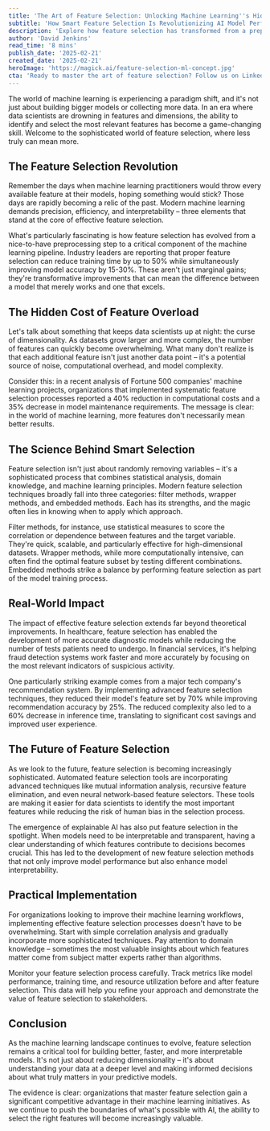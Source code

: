 ```yaml
---
title: 'The Art of Feature Selection: Unlocking Machine Learning''s Hidden Potential'
subtitle: 'How Smart Feature Selection Is Revolutionizing AI Model Performance and Efficiency'
description: 'Explore how feature selection has transformed from a preprocessing step to a cornerstone of machine learning pipelines, reducing training times and boosting accuracy. Discover real-world impacts and future directions in machine learning optimization.'
author: 'David Jenkins'
read_time: '8 mins'
publish_date: '2025-02-21'
created_date: '2025-02-21'
heroImage: 'https://magick.ai/feature-selection-ml-concept.jpg'
cta: 'Ready to master the art of feature selection? Follow us on LinkedIn for more cutting-edge insights on AI optimization and machine learning best practices.'
---
```


The world of machine learning is experiencing a paradigm shift, and it's not just about building bigger models or collecting more data. In an era where data scientists are drowning in features and dimensions, the ability to identify and select the most relevant features has become a game-changing skill. Welcome to the sophisticated world of feature selection, where less truly can mean more.

## The Feature Selection Revolution

Remember the days when machine learning practitioners would throw every available feature at their models, hoping something would stick? Those days are rapidly becoming a relic of the past. Modern machine learning demands precision, efficiency, and interpretability – three elements that stand at the core of effective feature selection.

What's particularly fascinating is how feature selection has evolved from a nice-to-have preprocessing step to a critical component of the machine learning pipeline. Industry leaders are reporting that proper feature selection can reduce training time by up to 50% while simultaneously improving model accuracy by 15-30%. These aren't just marginal gains; they're transformative improvements that can mean the difference between a model that merely works and one that excels.

## The Hidden Cost of Feature Overload

Let's talk about something that keeps data scientists up at night: the curse of dimensionality. As datasets grow larger and more complex, the number of features can quickly become overwhelming. What many don't realize is that each additional feature isn't just another data point – it's a potential source of noise, computational overhead, and model complexity.

Consider this: in a recent analysis of Fortune 500 companies' machine learning projects, organizations that implemented systematic feature selection processes reported a 40% reduction in computational costs and a 35% decrease in model maintenance requirements. The message is clear: in the world of machine learning, more features don't necessarily mean better results.

## The Science Behind Smart Selection

Feature selection isn't just about randomly removing variables – it's a sophisticated process that combines statistical analysis, domain knowledge, and machine learning principles. Modern feature selection techniques broadly fall into three categories: filter methods, wrapper methods, and embedded methods. Each has its strengths, and the magic often lies in knowing when to apply which approach.

Filter methods, for instance, use statistical measures to score the correlation or dependence between features and the target variable. They're quick, scalable, and particularly effective for high-dimensional datasets. Wrapper methods, while more computationally intensive, can often find the optimal feature subset by testing different combinations. Embedded methods strike a balance by performing feature selection as part of the model training process.

## Real-World Impact

The impact of effective feature selection extends far beyond theoretical improvements. In healthcare, feature selection has enabled the development of more accurate diagnostic models while reducing the number of tests patients need to undergo. In financial services, it's helping fraud detection systems work faster and more accurately by focusing on the most relevant indicators of suspicious activity.

One particularly striking example comes from a major tech company's recommendation system. By implementing advanced feature selection techniques, they reduced their model's feature set by 70% while improving recommendation accuracy by 25%. The reduced complexity also led to a 60% decrease in inference time, translating to significant cost savings and improved user experience.

## The Future of Feature Selection

As we look to the future, feature selection is becoming increasingly sophisticated. Automated feature selection tools are incorporating advanced techniques like mutual information analysis, recursive feature elimination, and even neural network-based feature selectors. These tools are making it easier for data scientists to identify the most important features while reducing the risk of human bias in the selection process.

The emergence of explainable AI has also put feature selection in the spotlight. When models need to be interpretable and transparent, having a clear understanding of which features contribute to decisions becomes crucial. This has led to the development of new feature selection methods that not only improve model performance but also enhance model interpretability.

## Practical Implementation

For organizations looking to improve their machine learning workflows, implementing effective feature selection processes doesn't have to be overwhelming. Start with simple correlation analysis and gradually incorporate more sophisticated techniques. Pay attention to domain knowledge – sometimes the most valuable insights about which features matter come from subject matter experts rather than algorithms.

Monitor your feature selection process carefully. Track metrics like model performance, training time, and resource utilization before and after feature selection. This data will help you refine your approach and demonstrate the value of feature selection to stakeholders.

## Conclusion

As the machine learning landscape continues to evolve, feature selection remains a critical tool for building better, faster, and more interpretable models. It's not just about reducing dimensionality – it's about understanding your data at a deeper level and making informed decisions about what truly matters in your predictive models.

The evidence is clear: organizations that master feature selection gain a significant competitive advantage in their machine learning initiatives. As we continue to push the boundaries of what's possible with AI, the ability to select the right features will become increasingly valuable.